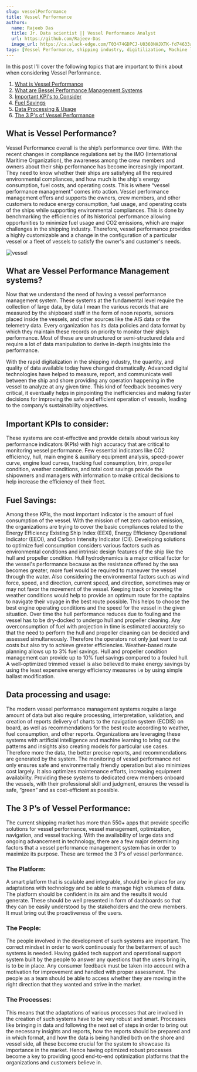 ```yaml
---
slug: vesselPerformance
title: Vessel Performance
authors:
  name: Rajeeb Das
  title: Jr. Data scientist || Vessel Performance Analyst
  url: https://github.com/Rajeev-Das
  image_url: https://ca.slack-edge.com/T03474GDPCJ-U0360NHJXTK-fd74633aae2c-512
tags: [Vessel Performance, shipping industry, digitilization, Machine learning, optimization, software products, KPIs, blogs, cloud platforms, fuel savings, management systems]
---
```



In this post I'll cover the following topics that are important to think about when considering Vessel Performance.
1. [What is Vessel Performance](#what-is-vessel-performance)
2. [What are Bessel Performance Management Systems](#what-are-vessel-performance-management-systems)
3. [Important KPI's to Consider](#important-kpis-to-consider)
4. [Fuel Savings](#fuel-savings)
5. [Data Processing & Usage](#data-processing-and-usage)
6. [The 3 P's of Vessel Performance](#the-3-ps-of-vessel-performance)


## What is Vessel Performance?

Vessel Performance overall is the ship’s performance over time. With the recent changes in compliance regulations set by the IMO (International Maritime Organization), the awareness among the crew members and owners about their ship performance has become increasingly important. They need to know whether their ships are satisfying all the required environmental compliances, and how much is the ship's energy consumption, fuel costs, and operating costs. This is where “vessel performance management” comes into action. Vessel performance management offers and supports the owners, crew members, and other customers to reduce energy consumption, fuel usage, and operating costs of the ships while supporting environmental compliances. This is done by benchmarking the efficiencies of its historical performance allowing opportunities to minimize fuel usage and CO2 emissions, which are major challenges in the shipping industry. Therefore, vessel performance provides a highly customizable and a change in the configuration of a particular vessel or a fleet of vessels to satisfy the owner's and customer's needs.

![vessel](/img/vesselpic_blog.jpg)

## What are Vessel Performance Management systems?

Now that we understand the need of having a vessel performance management system. These systems at the fundamental level require the collection of large data, by data I mean the various records that are measured by the shipboard staff in the form of noon reports, sensors placed inside the vessels, and other sources like the AIS data or the telemetry data. Every organization has its data policies and data format by which they maintain these records on priority to monitor their ship’s performance. Most of these are unstructured or semi-structured data and require a lot of data manipulation to derive in-depth insights into the performance. 

With the rapid digitalization in the shipping industry, the quantity, and quality of data available today have changed dramatically. Advanced digital technologies have helped to measure, report, and communicate well between the ship and shore providing any operation happening in the vessel to analyze at any given time. This kind of feedback becomes very critical, it eventually helps in pinpointing the inefficiencies and making faster decisions for improving the safe and efficient operation of vessels, leading to the company’s sustainability objectives.

## Important KPIs to consider:

These systems are cost-effective and provide details about various key performance indicators (KPIs) with high accuracy that are critical to monitoring vessel performance. Few essential indicators like CO2 efficiency, hull, main engine & auxiliary equipment analysis, speed-power curve, engine load curves, tracking fuel consumption, trim, propeller condition, weather conditions, and total cost savings provide the shipowners and managers with information to make critical decisions to help increase the efficiency of their fleet. 

## Fuel Savings:

Among these KPIs, the most important indicator is the amount of fuel consumption of the vessel. With the mission of net zero carbon emission, the organizations are trying to cover the basic compliances related to the Energy Efficiency Existing Ship Index (EEXI), Energy Efficiency Operational Indicator (EEOI), and Carbon Intensity Indicator (CII). Developing solutions to optimize fuel consumption considers various factors such as environmental conditions and intrinsic design features of the ship like the hull and propeller condition. Hull hydrodynamics is a major critical factor for the vessel's performance because as the resistance offered by the sea becomes greater, more fuel would be required to maneuver the vessel through the water. Also considering the environmental factors such as wind force, speed, and direction, current speed, and direction, sometimes may or may not favor the movement of the vessel. Keeping track or knowing the weather conditions would help to provide an optimum route for the captains to navigate their voyage in the best route possible. This helps to choose the best engine operating conditions and the speed for the vessel in the given situation. Over time the hull performance reduces due to fouling and the vessel has to be dry-docked to undergo hull and propeller cleaning. Any overconsumption of fuel with projection in time is estimated accurately so that the need to perform the hull and propeller cleaning can be decided and assessed simultaneously. Therefore the operators not only just want to cut costs but also try to achieve greater efficiencies. Weather-based route planning allows up to 3% fuel savings. Hull and propeller condition management can provide up to 10% fuel savings compared to a fouled hull. A well-optimized trimmed vessel is also believed to make energy savings by using the least expensive energy efficiency measures i.e by using simple ballast modification.


## Data processing and usage:

The modern vessel performance management systems require a large amount of data but also require processing, interpretation, validation, and creation of reports delivery of charts to the navigation system (ECDIS) on board, as well as recommendations for the best route according to weather, fuel consumption, and other reports. Organizations are leveraging these systems with artificial intelligence and machine learning to bring out the patterns and insights also creating models for particular use cases. Therefore more the data, the better precise reports, and recommendations are generated by the system. The monitoring of vessel performance not only ensures safe and environmentally friendly operation but also minimizes cost largely. It also optimizes maintenance efforts, increasing equipment availability. Providing these systems to dedicated crew members onboard the vessels, with their professional skill and judgment, ensures the vessel is safe, “green” and as cost-efficient as possible.

## The 3 P’s of Vessel Performance:

The current shipping market has more than 550+ apps that provide specific solutions for vessel performance, vessel management, optimization, navigation, and vessel tracking. With the availability of large data and ongoing advancement in technology, there are a few major determining factors that a vessel performance management system has in order to maximize its purpose. These are termed the 3 P’s of vessel performance.
### The Platform:
A smart platform that is scalable and integrable, should be in place for any adaptations with technology and be able to manage high volumes of data. The platform should be confident in its aim and the results it would generate. These should be well presented in form of dashboards so that they can be easily understood by the stakeholders and the crew members. It must bring out the proactiveness of the users. 
### The People:
The people involved in the development of such systems are important. The correct mindset in order to work continuously for the betterment of such systems is needed. Having guided tech support and operational support system built by the people to answer any questions that the users bring in, is to be in place. Any consumer feedback must be taken into account with a motivation for improvement and handled with proper assessment. The people as a team should be able to access whether they are moving in the right direction that they wanted and strive in the market.
### The Processes:
This means that the adaptations of various processes that are involved in the creation of such systems have to be very robust and smart. Processes like bringing in data and following the next set of steps in order to bring out the necessary insights and reports, how the reports should be prepared and in which format, and how the data is being handled both on the shore and vessel side, all these become crucial for the system to showcase its importance in the market. Hence having optimized robust processes become a key to providing good end-to-end optimization platforms that the organizations and customers believe in.